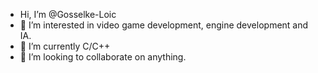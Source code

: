 -  Hi, I’m @Gosselke-Loic
- 👀 I’m interested in video game development, engine development and IA.
- 🌱 I’m currently C/C++
- 💞️ I’m looking to collaborate on anything.

<!---
Gosselke-Loic/Gosselke-Loic is a ✨ special ✨ repository because its `README.md` (this file) appears on your GitHub profile.
You can click the Preview link to take a look at your changes.
--->
